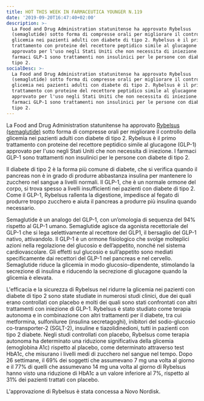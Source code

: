 ```yaml
---
title: HOT THIS WEEK IN FARMACEUTICA YOUNGER N.119
date: '2019-09-20T16:47:40+02:00'
description: >-
  La Food and Drug Administration statunitense ha approvato Rybelsus
  (semaglutide) sotto forma di compresse orali per migliorare il controllo della
  glicemia nei pazienti adulti con diabete di tipo 2. Rybelsus è il primo
  trattamento con proteine ​​del recettore peptidico simile al glucagone (GLP-1)
  approvato per l'uso negli Stati Uniti che non necessita di iniezione. I
  farmaci GLP-1 sono trattamenti non insulinici per le persone con diabete di
  tipo 2.
socialDesc: >-
  La Food and Drug Administration statunitense ha approvato Rybelsus
  (semaglutide) sotto forma di compresse orali per migliorare il controllo della
  glicemia nei pazienti adulti con diabete di tipo 2. Rybelsus è il primo
  trattamento con proteine ​​del recettore peptidico simile al glucagone (GLP-1)
  approvato per l'uso negli Stati Uniti che non necessita di iniezione. I
  farmaci GLP-1 sono trattamenti non insulinici per le persone con diabete di
  tipo 2.
---
```

La Food and Drug Administration statunitense ha approvato [Rybelsus (semaglutide)](https://www.fda.gov/news-events/press-announcements/fda-approves-first-oral-glp-1-treatment-type-2-diabetes) sotto forma di compresse orali per migliorare il controllo della glicemia nei pazienti adulti con diabete di tipo 2. Rybelsus è il primo trattamento con proteine ​​del recettore peptidico simile al glucagone (GLP-1) approvato per l'uso negli Stati Uniti che non necessita di iniezione. I farmaci GLP-1 sono trattamenti non insulinici per le persone con diabete di tipo 2.

Il diabete di tipo 2 è la forma più comune di diabete, che si verifica quando il pancreas non è in grado di produrre abbastanza insulina per mantenere lo zucchero nel sangue a livelli normali. Il GLP-1, che è un normale ormone del corpo, si trova spesso a livelli insufficienti nei pazienti con diabete di tipo 2. Come il GLP-1, Rybelsus rallenta la digestione, impedisce al fegato di produrre troppo zucchero e aiuta il pancreas a produrre più insulina quando necessario.

Semaglutide è un analogo del GLP-1, con un’omologia di sequenza del 94% rispetto al GLP-1 umano. Semaglutide agisce da agonista recettoriale del GLP-1 che si lega selettivamente al recettore del GLP1, il bersaglio del GLP-1 nativo, attivandolo. Il GLP-1 è un ormone fisiologico che svolge molteplici azioni nella regolazione del glucosio e dell’appetito, nonché nel sistema cardiovascolare. Gli effetti sul glucosio e sull’appetito sono mediati specificamente dai recettori del GLP-1 nel pancreas e nel cervello. Semaglutide riduce la glicemia in modo glucosio-dipendente, stimolando la secrezione di insulina e riducendo la secrezione di glucagone quando la glicemia è elevata. 

L'efficacia e la sicurezza di Rybelsus nel ridurre la glicemia nei pazienti con diabete di tipo 2 sono state studiate in numerosi studi clinici, due dei quali erano controllati con placebo e molti dei quali sono stati confrontati con altri trattamenti con iniezione di GLP-1. Rybelsus è stato studiato come terapia autonoma e in combinazione con altri trattamenti per il diabete, tra cui metformina, sulfoniluree (insulina secretagoghi), inibitori del sodio-glucosio co-transporter-2 (SGLT-2), insuline e tiazolidinedioni, tutti in pazienti con tipo 2 diabete. Negli studi controllati con placebo, Rybelsus come terapia autonoma ha determinato una riduzione significativa della glicemia (emoglobina A1c) rispetto al placebo, come determinato attraverso test HbA1c, che misurano i livelli medi di zucchero nel sangue nel tempo. Dopo 26 settimane, il 69% dei soggetti che assumevano 7 mg una volta al giorno e il 77% di quelli che assumevano 14 mg una volta al giorno di Rybelsus hanno visto una riduzione di HbA1c a un valore inferiore al 7%, rispetto al 31% dei pazienti trattati con placebo.

L'approvazione di Rybelsus è stata concessa a Novo Nordisk.
